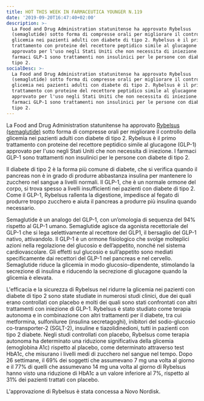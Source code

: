 ```yaml
---
title: HOT THIS WEEK IN FARMACEUTICA YOUNGER N.119
date: '2019-09-20T16:47:40+02:00'
description: >-
  La Food and Drug Administration statunitense ha approvato Rybelsus
  (semaglutide) sotto forma di compresse orali per migliorare il controllo della
  glicemia nei pazienti adulti con diabete di tipo 2. Rybelsus è il primo
  trattamento con proteine ​​del recettore peptidico simile al glucagone (GLP-1)
  approvato per l'uso negli Stati Uniti che non necessita di iniezione. I
  farmaci GLP-1 sono trattamenti non insulinici per le persone con diabete di
  tipo 2.
socialDesc: >-
  La Food and Drug Administration statunitense ha approvato Rybelsus
  (semaglutide) sotto forma di compresse orali per migliorare il controllo della
  glicemia nei pazienti adulti con diabete di tipo 2. Rybelsus è il primo
  trattamento con proteine ​​del recettore peptidico simile al glucagone (GLP-1)
  approvato per l'uso negli Stati Uniti che non necessita di iniezione. I
  farmaci GLP-1 sono trattamenti non insulinici per le persone con diabete di
  tipo 2.
---
```

La Food and Drug Administration statunitense ha approvato [Rybelsus (semaglutide)](https://www.fda.gov/news-events/press-announcements/fda-approves-first-oral-glp-1-treatment-type-2-diabetes) sotto forma di compresse orali per migliorare il controllo della glicemia nei pazienti adulti con diabete di tipo 2. Rybelsus è il primo trattamento con proteine ​​del recettore peptidico simile al glucagone (GLP-1) approvato per l'uso negli Stati Uniti che non necessita di iniezione. I farmaci GLP-1 sono trattamenti non insulinici per le persone con diabete di tipo 2.

Il diabete di tipo 2 è la forma più comune di diabete, che si verifica quando il pancreas non è in grado di produrre abbastanza insulina per mantenere lo zucchero nel sangue a livelli normali. Il GLP-1, che è un normale ormone del corpo, si trova spesso a livelli insufficienti nei pazienti con diabete di tipo 2. Come il GLP-1, Rybelsus rallenta la digestione, impedisce al fegato di produrre troppo zucchero e aiuta il pancreas a produrre più insulina quando necessario.

Semaglutide è un analogo del GLP-1, con un’omologia di sequenza del 94% rispetto al GLP-1 umano. Semaglutide agisce da agonista recettoriale del GLP-1 che si lega selettivamente al recettore del GLP1, il bersaglio del GLP-1 nativo, attivandolo. Il GLP-1 è un ormone fisiologico che svolge molteplici azioni nella regolazione del glucosio e dell’appetito, nonché nel sistema cardiovascolare. Gli effetti sul glucosio e sull’appetito sono mediati specificamente dai recettori del GLP-1 nel pancreas e nel cervello. Semaglutide riduce la glicemia in modo glucosio-dipendente, stimolando la secrezione di insulina e riducendo la secrezione di glucagone quando la glicemia è elevata. 

L'efficacia e la sicurezza di Rybelsus nel ridurre la glicemia nei pazienti con diabete di tipo 2 sono state studiate in numerosi studi clinici, due dei quali erano controllati con placebo e molti dei quali sono stati confrontati con altri trattamenti con iniezione di GLP-1. Rybelsus è stato studiato come terapia autonoma e in combinazione con altri trattamenti per il diabete, tra cui metformina, sulfoniluree (insulina secretagoghi), inibitori del sodio-glucosio co-transporter-2 (SGLT-2), insuline e tiazolidinedioni, tutti in pazienti con tipo 2 diabete. Negli studi controllati con placebo, Rybelsus come terapia autonoma ha determinato una riduzione significativa della glicemia (emoglobina A1c) rispetto al placebo, come determinato attraverso test HbA1c, che misurano i livelli medi di zucchero nel sangue nel tempo. Dopo 26 settimane, il 69% dei soggetti che assumevano 7 mg una volta al giorno e il 77% di quelli che assumevano 14 mg una volta al giorno di Rybelsus hanno visto una riduzione di HbA1c a un valore inferiore al 7%, rispetto al 31% dei pazienti trattati con placebo.

L'approvazione di Rybelsus è stata concessa a Novo Nordisk.
